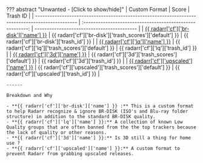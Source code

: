 ??? abstract "Unwanted - [Click to show/hide]"
    | Custom Format                                                                                   |                           Score                           | Trash ID                                   |
    | ----------------------------------------------------------------------------------------------- | :-------------------------------------------------------: | ------------------------------------------ |
    | [{{ radarr['cf']['br-disk']['name'] }}](/Radarr/Radarr-collection-of-custom-formats/#br-disk)   | {{ radarr['cf']['br-disk']['trash_scores']['default'] }}  | {{ radarr['cf']['br-disk']['trash_id'] }}  |
    | [{{ radarr['cf']['lq']['name'] }}](/Radarr/Radarr-collection-of-custom-formats/#lq)             |    {{ radarr['cf']['lq']['trash_scores']['default'] }}    | {{ radarr['cf']['lq']['trash_id'] }}       |
    | [{{ radarr['cf']['3d']['name'] }}](/Radarr/Radarr-collection-of-custom-formats/#3d)             |    {{ radarr['cf']['3d']['trash_scores']['default'] }}    | {{ radarr['cf']['3d']['trash_id'] }}       |
    | [{{ radarr['cf']['upscaled']['name'] }}](/Radarr/Radarr-collection-of-custom-formats/#upscaled) | {{ radarr['cf']['upscaled']['trash_scores']['default'] }} | {{ radarr['cf']['upscaled']['trash_id'] }} |

    ------

    Breakdown and Why

    - **{{ radarr['cf']['br-disk']['name'] }} :** This is a custom format to help Radarr recognize & ignore BR-DISK (ISO's and Blu-ray folder structure) in addition to the standard BR-DISK quality.
    - **{{ radarr['cf']['lq']['name'] }}:** A collection of known Low Quality groups that are often banned from the the top trackers because the lack of quality or other reasons.
    - **{{ radarr['cf']['3d']['name'] }}:** Is 3D still a thing for home use ?
    - **{{ radarr['cf']['upscaled']['name'] }}:** A custom format to prevent Radarr from grabbing upscaled releases.
